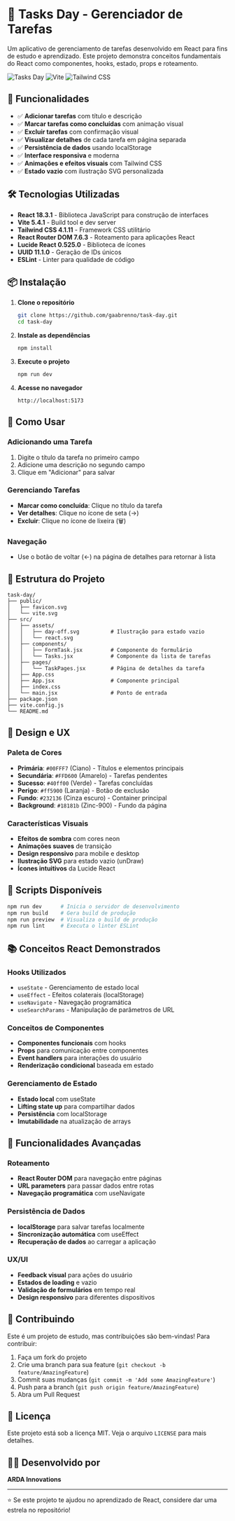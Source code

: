 # 📝 Tasks Day - Gerenciador de Tarefas

Um aplicativo de gerenciamento de tarefas desenvolvido em React para fins de estudo e aprendizado. Este projeto demonstra conceitos fundamentais do React como componentes, hooks, estado, props e roteamento.

![Tasks Day](https://img.shields.io/badge/React-18.3.1-61DAFB?style=for-the-badge&logo=react)
![Vite](https://img.shields.io/badge/Vite-5.4.1-646CFF?style=for-the-badge&logo=vite)
![Tailwind CSS](https://img.shields.io/badge/Tailwind_CSS-4.1.11-38B2AC?style=for-the-badge&logo=tailwind-css)

## 🚀 Funcionalidades

- ✅ **Adicionar tarefas** com título e descrição
- ✅ **Marcar tarefas como concluídas** com animação visual
- ✅ **Excluir tarefas** com confirmação visual
- ✅ **Visualizar detalhes** de cada tarefa em página separada
- ✅ **Persistência de dados** usando localStorage
- ✅ **Interface responsiva** e moderna
- ✅ **Animações e efeitos visuais** com Tailwind CSS
- ✅ **Estado vazio** com ilustração SVG personalizada

## 🛠️ Tecnologias Utilizadas

- **React 18.3.1** - Biblioteca JavaScript para construção de interfaces
- **Vite 5.4.1** - Build tool e dev server
- **Tailwind CSS 4.1.11** - Framework CSS utilitário
- **React Router DOM 7.6.3** - Roteamento para aplicações React
- **Lucide React 0.525.0** - Biblioteca de ícones
- **UUID 11.1.0** - Geração de IDs únicos
- **ESLint** - Linter para qualidade de código

## 📦 Instalação

1. **Clone o repositório**
   ```bash
   git clone https://github.com/gaabrenno/task-day.git
   cd task-day
   ```

2. **Instale as dependências**
   ```bash
   npm install
   ```

3. **Execute o projeto**
   ```bash
   npm run dev
   ```

4. **Acesse no navegador**
   ```
   http://localhost:5173
   ```

## 🎯 Como Usar

### Adicionando uma Tarefa
1. Digite o título da tarefa no primeiro campo
2. Adicione uma descrição no segundo campo
3. Clique em "Adicionar" para salvar

### Gerenciando Tarefas
- **Marcar como concluída**: Clique no título da tarefa
- **Ver detalhes**: Clique no ícone de seta (→)
- **Excluir**: Clique no ícone de lixeira (🗑️)

### Navegação
- Use o botão de voltar (←) na página de detalhes para retornar à lista

## 📁 Estrutura do Projeto

```
task-day/
├── public/
│   ├── favicon.svg
│   └── vite.svg
├── src/
│   ├── assets/
│   │   ├── day-off.svg          # Ilustração para estado vazio
│   │   └── react.svg
│   ├── components/
│   │   ├── FormTask.jsx         # Componente do formulário
│   │   └── Tasks.jsx            # Componente da lista de tarefas
│   ├── pages/
│   │   └── TaskPages.jsx        # Página de detalhes da tarefa
│   ├── App.css
│   ├── App.jsx                  # Componente principal
│   ├── index.css
│   └── main.jsx                 # Ponto de entrada
├── package.json
├── vite.config.js
└── README.md
```

## 🎨 Design e UX

### Paleta de Cores
- **Primária**: `#00FFF7` (Ciano) - Títulos e elementos principais
- **Secundária**: `#FFD600` (Amarelo) - Tarefas pendentes
- **Sucesso**: `#40ff00` (Verde) - Tarefas concluídas
- **Perigo**: `#ff5900` (Laranja) - Botão de exclusão
- **Fundo**: `#232136` (Cinza escuro) - Container principal
- **Background**: `#18181b` (Zinc-900) - Fundo da página

### Características Visuais
- **Efeitos de sombra** com cores neon
- **Animações suaves** de transição
- **Design responsivo** para mobile e desktop
- **Ilustração SVG** para estado vazio (unDraw)
- **Ícones intuitivos** da Lucide React

## 🔧 Scripts Disponíveis

```bash
npm run dev      # Inicia o servidor de desenvolvimento
npm run build    # Gera build de produção
npm run preview  # Visualiza o build de produção
npm run lint     # Executa o linter ESLint
```

## 📚 Conceitos React Demonstrados

### Hooks Utilizados
- `useState` - Gerenciamento de estado local
- `useEffect` - Efeitos colaterais (localStorage)
- `useNavigate` - Navegação programática
- `useSearchParams` - Manipulação de parâmetros de URL

### Conceitos de Componentes
- **Componentes funcionais** com hooks
- **Props** para comunicação entre componentes
- **Event handlers** para interações do usuário
- **Renderização condicional** baseada em estado

### Gerenciamento de Estado
- **Estado local** com useState
- **Lifting state up** para compartilhar dados
- **Persistência** com localStorage
- **Imutabilidade** na atualização de arrays

## 🚀 Funcionalidades Avançadas

### Roteamento
- **React Router DOM** para navegação entre páginas
- **URL parameters** para passar dados entre rotas
- **Navegação programática** com useNavigate

### Persistência de Dados
- **localStorage** para salvar tarefas localmente
- **Sincronização automática** com useEffect
- **Recuperação de dados** ao carregar a aplicação

### UX/UI
- **Feedback visual** para ações do usuário
- **Estados de loading** e vazio
- **Validação de formulários** em tempo real
- **Design responsivo** para diferentes dispositivos

## 🤝 Contribuindo

Este é um projeto de estudo, mas contribuições são bem-vindas! Para contribuir:

1. Faça um fork do projeto
2. Crie uma branch para sua feature (`git checkout -b feature/AmazingFeature`)
3. Commit suas mudanças (`git commit -m 'Add some AmazingFeature'`)
4. Push para a branch (`git push origin feature/AmazingFeature`)
5. Abra um Pull Request

## 📄 Licença

Este projeto está sob a licença MIT. Veja o arquivo `LICENSE` para mais detalhes.

## 👨‍💻 Desenvolvido por

**ARDA Innovations**

---

⭐ Se este projeto te ajudou no aprendizado de React, considere dar uma estrela no repositório!
